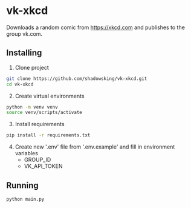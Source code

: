 # vk-xkcd

Downloads a random comic from https://xkcd.com and publishes to the group vk.com.

## Installing

1) Clone project
```bash
git clone https://github.com/shadowsking/vk-xkcd.git
cd vk-xkcd
```
2) Create virtual environments
```bash
python -m venv venv
source venv/scripts/activate
```
3) Install requirements
```bash
pip install -r requirements.txt
```
4) Create new '.env' file from '.env.example' and fill in environment variables
   - GROUP_ID
   - VK_API_TOKEN

## Running
```bash
python main.py
```
